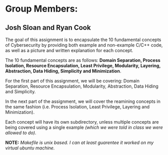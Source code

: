 # Group Members:
## Josh Sloan and Ryan Cook

The goal of this assignment is to encapsulate the 10 fundamental concepts of Cybersecurity by providing both example and non-example C/C++ code, as well as a picture and written explanation for each concept.

The 10 fundamental concepts are as follows: **Domain Separation, Process Isolation, Resource Encapsulation, Least Privilege, Modularity, Layering, Abstraction, Data Hiding, Simplicity and Minimization**.

For the first part of this assignment, we will be covering: Domain Separation, Resource Encapsulation, Modularity, Abstraction, Data Hiding and Simplicity.

In the next part of the assignment, we will cover the reamining concepts in the same fashion (i.e. Process Isolation, Least Privilege, Layering and Minimization).

Each concept will have its own subdirectory, unless multiple concepts are being covered using a single example _(which we were told in class we were allowed to do)_.

**NOTE:** _Makefile is unix based. I can at least guarentee it worked on my virtual ubuntu machine._

